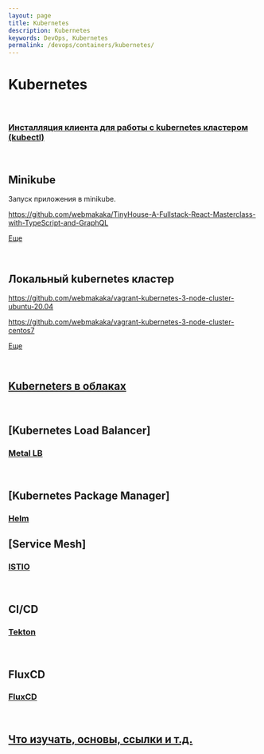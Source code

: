 ```yaml
---
layout: page
title: Kubernetes
description: Kubernetes
keywords: DevOps, Kubernetes
permalink: /devops/containers/kubernetes/
---
```


# Kubernetes

<br/>

### [Инсталляция клиента для работы с kubernetes кластером (kubectl)](/devops/containers/kubernetes/kubectl/)

<br/>

## Minikube

Запуск приложения в minikube.

https://github.com/webmakaka/TinyHouse-A-Fullstack-React-Masterclass-with-TypeScript-and-GraphQL

[Еще](/devops/containers/kubernetes/minikube/)

<br/>

## Локальный kubernetes кластер

https://github.com/webmakaka/vagrant-kubernetes-3-node-cluster-ubuntu-20.04

https://github.com/webmakaka/vagrant-kubernetes-3-node-cluster-centos7

[Еще](/devops/containers/kubernetes/kubeadm/)

<br/>

## [Kuberneters в облаках](/devops/containers/kubernetes/clouds/)

<br/>

## [Kubernetes Load Balancer]

### [Metal LB](/devops/containers/kubernetes/metal-lb/)

<br/>

## [Kubernetes Package Manager]

### [Helm](/devops/containers/kubernetes/packages/heml/)

## [Service Mesh]

### [ISTIO](/devops/containers/kubernetes/service-mesh/istio/)

<br/>

## CI/CD

### [Tekton](/devops/containers/kubernetes/cicd/)

<br/>

## FluxCD

### [FluxCD](/devops/containers/kubernetes/fluxcd/)

<br/>

## [Что изучать, основы, ссылки и т.д.](/devops/containers/kubernetes/info/)
